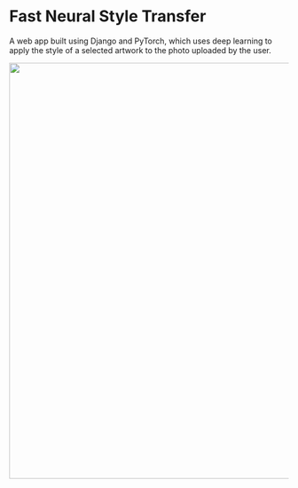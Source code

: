 # Fast Neural Style Transfer
A web app built using Django and PyTorch, which uses deep learning to apply the style of a selected artwork to the photo uploaded by the user.
<p align="center">
  <img src="https://user-images.githubusercontent.com/55808644/83978611-70877b80-a926-11ea-812f-91594694c890.gif" width="750" align="center" />
</p>
